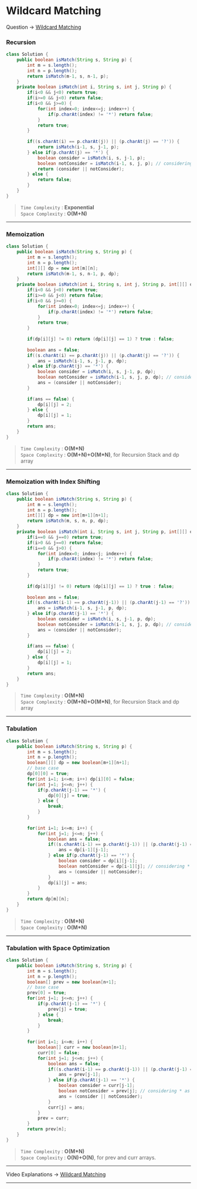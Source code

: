 # Wildcard Matching
Question -> [Wildcard Matching](https://leetcode.com/problems/wildcard-matching/)    

### Recursion
```java
class Solution {
    public boolean isMatch(String s, String p) {
        int m = s.length();
        int n = p.length();
        return isMatch(m-1, s, n-1, p);
    }
    private boolean isMatch(int i, String s, int j, String p) {
        if(i<0 && j<0) return true;
        if(i>=0 && j<0) return false;
        if(i<0 && j>=0) {
            for(int index=0; index<=j; index++) {
                if(p.charAt(index) != '*') return false;
            }
            return true;
        }
        
        if((s.charAt(i) == p.charAt(j)) || (p.charAt(j) == '?')) {
            return isMatch(i-1, s, j-1, p);
        } else if(p.charAt(j) == '*') {
            boolean consider = isMatch(i, s, j-1, p); 
            boolean notConsider = isMatch(i-1, s, j, p); // considering * as empty character
            return (consider || notConsider);
        } else {
            return false;
        }
    }
}
```           
> `Time Complexity` : **Exponential**             
> `Space Complexity` : **O(M+N)**    
---
### Memoization
```java
class Solution {
    public boolean isMatch(String s, String p) {
        int m = s.length();
        int n = p.length();
        int[][] dp = new int[m][n];
        return isMatch(m-1, s, n-1, p, dp);
    }
    private boolean isMatch(int i, String s, int j, String p, int[][] dp) {
        if(i<0 && j<0) return true;
        if(i>=0 && j<0) return false;
        if(i<0 && j>=0) {
            for(int index=0; index<=j; index++) {
                if(p.charAt(index) != '*') return false;
            }
            return true;
        }
        
        if(dp[i][j] != 0) return (dp[i][j] == 1) ? true : false;
        
        boolean ans = false;
        if((s.charAt(i) == p.charAt(j)) || (p.charAt(j) == '?')) {
            ans = isMatch(i-1, s, j-1, p, dp);
        } else if(p.charAt(j) == '*') {
            boolean consider = isMatch(i, s, j-1, p, dp); 
            boolean notConsider = isMatch(i-1, s, j, p, dp); // considering * as empty character
            ans = (consider || notConsider);
        }
        
        if(ans == false) {
            dp[i][j] = 2;
        } else {
            dp[i][j] = 1;
        }
        return ans;
    }
}
```
> `Time Complexity` : **O(M\*N)**           
> `Space Complexity` : **O(M+N)+O(M\*N)**, for Recursion Stack and dp array
---
### Memoization with Index Shifting
```java
class Solution {
    public boolean isMatch(String s, String p) {
        int m = s.length();
        int n = p.length();
        int[][] dp = new int[m+1][n+1];
        return isMatch(m, s, n, p, dp);
    }
    private boolean isMatch(int i, String s, int j, String p, int[][] dp) {
        if(i==0 && j==0) return true;
        if(i>0 && j==0) return false;
        if(i==0 && j>0) {
            for(int index=0; index<j; index++) {
                if(p.charAt(index) != '*') return false;
            }
            return true;
        }
        
        if(dp[i][j] != 0) return (dp[i][j] == 1) ? true : false;
        
        boolean ans = false;
        if((s.charAt(i-1) == p.charAt(j-1)) || (p.charAt(j-1) == '?')) {
            ans = isMatch(i-1, s, j-1, p, dp);
        } else if(p.charAt(j-1) == '*') {
            boolean consider = isMatch(i, s, j-1, p, dp); 
            boolean notConsider = isMatch(i-1, s, j, p, dp); // considering * as empty character
            ans = (consider || notConsider);
        }
        
        if(ans == false) {
            dp[i][j] = 2;
        } else {
            dp[i][j] = 1;
        }
        return ans;
    }
}
```
> `Time Complexity` : **O(M\*N)**            
> `Space Complexity` : **O(M+N)+O(M\*N)**, for Recursion Stack and dp array
---
### Tabulation
```java
class Solution {
    public boolean isMatch(String s, String p) {
        int m = s.length();
        int n = p.length();
        boolean[][] dp = new boolean[m+1][n+1];
        // base case
        dp[0][0] = true;
        for(int i=1; i<=m; i++) dp[i][0] = false;
        for(int j=1; j<=n; j++) {
            if(p.charAt(j-1) == '*') {
                dp[0][j] = true;
            } else {
                break;
            }
        }
        
        for(int i=1; i<=m; i++) {
            for(int j=1; j<=n; j++) {
                boolean ans = false;
                if((s.charAt(i-1) == p.charAt(j-1)) || (p.charAt(j-1) == '?')) {
                    ans = dp[i-1][j-1];
                } else if(p.charAt(j-1) == '*') {
                    boolean consider = dp[i][j-1]; 
                    boolean notConsider = dp[i-1][j]; // considering * as empty character
                    ans = (consider || notConsider);
                }
                dp[i][j] = ans;
            }
        }
        return dp[m][n];
    }
}
```
> `Time Complexity` : **O(M\*N)**             
> `Space Complexity` : **O(M\*N)** 
---
### Tabulation with Space Optimization
```java
class Solution {
    public boolean isMatch(String s, String p) {
        int m = s.length();
        int n = p.length();
        boolean[] prev = new boolean[n+1];
        // base case
        prev[0] = true;
        for(int j=1; j<=n; j++) {
            if(p.charAt(j-1) == '*') {
                prev[j] = true;
            } else {
                break;
            }
        }
        
        for(int i=1; i<=m; i++) {
            boolean[] curr = new boolean[n+1];
            curr[0] = false;
            for(int j=1; j<=n; j++) {
                boolean ans = false;
                if((s.charAt(i-1) == p.charAt(j-1)) || (p.charAt(j-1) == '?')) {
                    ans = prev[j-1];
                } else if(p.charAt(j-1) == '*') {
                    boolean consider = curr[j-1]; 
                    boolean notConsider = prev[j]; // considering * as empty character
                    ans = (consider || notConsider);
                }
                curr[j] = ans;
            }
            prev = curr;
        }
        return prev[n];
    }
}
```
> `Time Complexity` : **O(M\*N)**           
> `Space Complexity` : **O(N)+O(N)**, for prev and curr arrays.
---
Video Explanations -> [Wildcard Matching](https://youtu.be/ZmlQ3vgAOMo?list=PLgUwDviBIf0qUlt5H_kiKYaNSqJ81PMMY)   
<hr>
